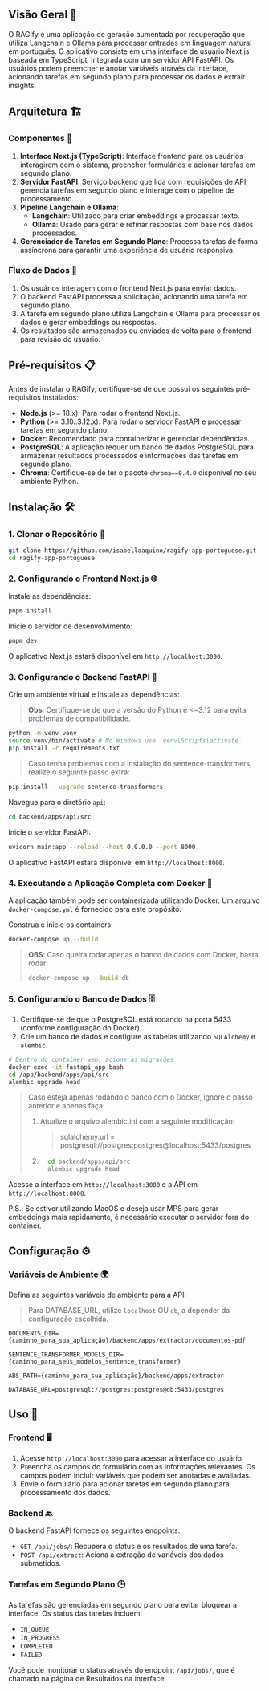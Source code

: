 ## Visão Geral 🌟

O RAGify é uma aplicação de geração aumentada por recuperação que utiliza
Langchain e Ollama para processar entradas em linguagem natural em português. O
aplicativo consiste em uma interface de usuário Next.js baseada em TypeScript,
integrada com um servidor API FastAPI. Os usuários podem preencher e anotar
variáveis através da interface, acionando tarefas em segundo plano para
processar os dados e extrair insights.

## Arquitetura 🏗️

### Componentes 🧩

1. **Interface Next.js (TypeScript)**: Interface frontend para os usuários
   interagirem com o sistema, preencher formulários e acionar tarefas em segundo
   plano.
2. **Servidor FastAPI**: Serviço backend que lida com requisições de API,
   gerencia tarefas em segundo plano e interage com o pipeline de processamento.
3. **Pipeline Langchain e Ollama**:
   - **Langchain**: Utilizado para criar embeddings e processar texto.
   - **Ollama**: Usado para gerar e refinar respostas com base nos dados
     processados.
4. **Gerenciador de Tarefas em Segundo Plano**: Processa tarefas de forma
   assíncrona para garantir uma experiência de usuário responsiva.

### Fluxo de Dados 🔄

1. Os usuários interagem com o frontend Next.js para enviar dados.
2. O backend FastAPI processa a solicitação, acionando uma tarefa em segundo
   plano.
3. A tarefa em segundo plano utiliza Langchain e Ollama para processar os dados
   e gerar embeddings ou respostas.
4. Os resultados são armazenados ou enviados de volta para o frontend para
   revisão do usuário.

## Pré-requisitos 📋

Antes de instalar o RAGify, certifique-se de que possui os seguintes
pré-requisitos instalados:

- **Node.js** (>= 18.x): Para rodar o frontend Next.js.
- **Python** (>= 3.10..3.12.x): Para rodar o servidor FastAPI e processar
  tarefas em segundo plano.
- **Docker**: Recomendado para containerizar e gerenciar dependências.
- **PostgreSQL**: A aplicação requer um banco de dados PostgreSQL para armazenar
  resultados processados e informações das tarefas em segundo plano.
- **Chroma**: Certifique-se de ter o pacote `chroma==0.4.0` disponível no seu
  ambiente Python.

## Instalação 🛠️

### 1. Clonar o Repositório 📂

```bash
git clone https://github.com/isabellaaquino/ragify-app-portuguese.git
cd ragify-app-portuguese
```

### 2. Configurando o Frontend Next.js 🌐

Instale as dependências:

```bash
pnpm install
```

Inicie o servidor de desenvolvimento:

```bash
pnpm dev
```

O aplicativo Next.js estará disponível em `http://localhost:3000`.

### 3. Configurando o Backend FastAPI 🔧

Crie um ambiente virtual e instale as dependências:

> **Obs**: Certifique-se de que a versão do Python é <=3.12 para evitar
> problemas de compatibilidade.

```bash
python -m venv venv
source venv/bin/activate # No Windows use `venv\Scripts\activate`
pip install -r requirements.txt
```

> Caso tenha problemas com a instalação do sentence-transformers, realize o
> seguinte passo extra:

```bash
pip install --upgrade sentence-transformers
```

Navegue para o diretório `api`:

```bash
cd backend/apps/api/src
```

Inicie o servidor FastAPI:

```bash
uvicorn main:app --reload --host 0.0.0.0 --port 8000
```

O aplicativo FastAPI estará disponível em `http://localhost:8000`.

### 4. Executando a Aplicação Completa com Docker 🐳

A aplicação também pode ser containerizada utilizando Docker. Um arquivo
`docker-compose.yml` é fornecido para este propósito.

Construa e inicie os containers:

```bash
docker-compose up --build
```

> **OBS**: Caso queira rodar apenas o banco de dados com Docker, basta rodar:
>
> ```bash
> docker-compose up --build db
> ```

### 5. Configurando o Banco de Dados 🗄️

1. Certifique-se de que o PostgreSQL está rodando na porta 5433 (conforme
   configuração do Docker).
2. Crie um banco de dados e configure as tabelas utilizando `SQLAlchemy` e
   `alembic`.

```bash
# Dentro do container web, acione as migrações
docker exec -it fastapi_app bash
cd /app/backend/apps/api/src
alembic upgrade head
```

> Caso esteja apenas rodando o banco com o Docker, ignore o passo anterior e
> apenas faça:
>
> 1.  Atualize o arquivo alembic.ini com a seguinte modificação:
>     > sqlalchemy.url = postgresql://postgres:postgres@localhost:5433/postgres
> 2.  ```bash
>       cd backend/apps/api/src
>       alembic upgrade head
>     ```

Acesse a interface em `http://localhost:3000` e a API em
`http://localhost:8000`.

P.S.: Se estiver utilizando MacOS e deseja usar MPS para gerar embeddings mais
rapidamente, é necessário executar o servidor fora do container.

## Configuração ⚙️

### Variáveis de Ambiente 🌍

Defina as seguintes variáveis de ambiente para a API:

> Para DATABASE_URL, utilize `localhost` OU `db`, a depender da configuração
> escolhida.

```.env
DOCUMENTS_DIR={caminho_para_sua_aplicação}/backend/apps/extractor/documentos-pdf

SENTENCE_TRANSFORMER_MODELS_DIR={caminho_para_seus_modelos_sentence_transformer}

ABS_PATH={caminho_para_sua_aplicação}/backend/apps/extractor

DATABASE_URL=postgresql://postgres:postgres@db:5433/postgres
```

## Uso 🚀

### Frontend 🖥️

1. Acesse `http://localhost:3000` para acessar a interface do usuário.
2. Preencha os campos do formulário com as informações relevantes. Os campos
   podem incluir variáveis que podem ser anotadas e avaliadas.
3. Envie o formulário para acionar tarefas em segundo plano para processamento
   dos dados.

### Backend 🔙

O backend FastAPI fornece os seguintes endpoints:

- `GET /api/jobs/`: Recupera o status e os resultados de uma tarefa.
- `POST /api/extract`: Aciona a extração de variáveis dos dados submetidos.

### Tarefas em Segundo Plano 🕒

As tarefas são gerenciadas em segundo plano para evitar bloquear a interface. Os
status das tarefas incluem:

- `IN_QUEUE`
- `IN_PROGRESS`
- `COMPLETED`
- `FAILED`

Você pode monitorar o status através do endpoint `/api/jobs/`, que é chamado na
página de Resultados na interface.
